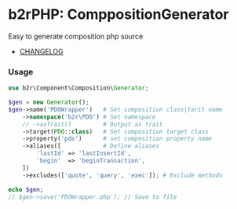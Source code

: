 b2rPHP: ComppositionGenerator
=============================

Easy to generate composition php source

- [CHANGELOG](CHANGELOG.md)

### Usage

```php
use b2r\Component\Composition\Generator;

$gen = new Generator();
$gen->name('PDOWrapper')   # Set composition class|tarit name
    ->namespace('b2r\PDO') # Set namespace
    // ->asTrait()         # Output as trait
    ->target(PDO::class)   # Set composition target class
    ->property('pdo')      # set composition property name
    ->aliases([            # Define aliases
        'lastId' => 'lastInsertId',
        'begin'  => 'beginTransaction',
    ])
    ->excludes(['quote', 'query', 'exec']); # Exclude methods

echo $gen;
// $gen->save('PDOWrapper.php'); // Save to file
```
